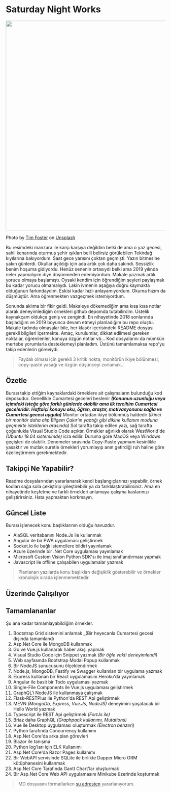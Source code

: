 # Saturday Night Works

<img src="tim-foster-387975-unsplash.jpg" width="1024" height="658">

Photo by [Tim Foster](https://unsplash.com/@timberfoster) on [Unsplash](https://unsplash.com/)

Bu resimdeki manzara ile karşı karşıya değildim belki de ama o yaz gecesi, sahil kenarında oturmuş şehir ışıkları belli belirsiz görülebilen Tekirdağ kıyılarına bakıyordum. Saat gece yarısını çoktan geçmişti. Yazın bitmesine yakın günlerdi. Okullar açıldığı için ada artık çok daha sakindi. Sessizlik benim hoşuma gidiyordu. Henüz senenin ortasıydı belki ama 2019 yılında neler yapmalıyım diye düşünmeden edemiyordum. Makale yazmak artık yorucu olmaya başlamıştı. Oysaki kendim için öğrendiğim şeyleri paylaşmak bu kadar yorucu olmamalıydı. Lakin ivmenin aşağıya doğru kaymakta olduğunun farkındaydım. Eskisi kadar hızlı anlayamıyordum. Okuma hızım da düşmüştür. Ama öğrenmekten vazgeçmek istemiyordum. 

Sonunda aklıma bir fikir geldi. Makaleye dökemediğim ama kısa kısa notlar alarak deneyimlediğim örnekleri github depomda tutabilirdim. Üstelik kaynakçam oldukça geniş ve zengindi. En nihayetinde 2018 sonlarında başladığım ve 2019 boyunca devam etmeyi planladığım bu repo oluştu. Makale tadında olmasalar bile, her klasör içerisindeki README dosyası gerekli bilgileri içermekte. Amaç, kurulumlar, dikkat edilmesi gereken noktalar, öğrenilenler, konuya özgün notlar vb... Kod dosyalarını da mümkün mertebe yorumlarla desteklemeyi planladım. Üstünü tamamlamaksa repo'yu takip edenlerin göreviydi.

>Faydalı olması için gerekli 3 kritik nokta; monitörün ikiye bölünmesi, copy-paste yasağı ve özgün düşünceyi zorlamak...

## Özetle

Burası takip ettiğim kaynaklardaki örneklere ait çalışmaların bulunduğu kod deposudur. Genellikle Cumartesi geceleri beslenir _**(Konunun uzunluğu veya içimdeki isteğe göre farklı günlerde olabilir ama ilk tercihim Cumartesi geceleridir. Haftaiçi konuyu oku, öğren, araştır, motivasyonunu sağla ve Cumartesi gecesi uygula)**_ Monitor ortadan ikiye bölünmüş haldedir _(İkinci bir monitör daha alıp Bilgem Çakır'ın yaptığı gibi dikine kullanım moduna geçmekte isteklerim arasında)_ Sol tarafta takip edilen yazı, sağ tarafta çoğunlukla Visual Studio Code açıktır. Örnekler ağırlıklı olarak WestWorld'de _(Ubuntu 18.04 sistemimde)_ icra edilir. Duruma göre MacOS veya Windows geçişleri de olabilir. Denemeler sırasında Copy-Paste yapmam kesinlikle yasaktır ve mutlak suretle örnekleri yorumlayıp anın getirdiği ruh haline göre özelleştirmem gerekmektedir.

## Takipçi Ne Yapabilir?

Readme dosyalarından yararlanarak kendi başlangıçlarınızı yapabilir, örnek kodları sağa sola çekiştirip iyileştirebilir ya da farklılaştırabilirsiniz. Ama en nihayetinde keşfetme ve farklı örnekleri anlamaya çalışma kaslarınızı geliştirirsiniz. Hata yapmaktan korkmayın.

## Güncel Liste

Burası işlenecek konu başlıklarının olduğu havuzdur.

- AlaSQL veritabanını Node.Js ile kullanmak
- Angular ile bir PWA uygulaması geliştirmek
- Socket.io ile bağlı istemcilere bildiri yayınlamak
- Azure üzerinde bir .Net Core uygulaması yayınlamak
- Microsoft Custom Vision Python SDK'sı ile imaj sınıflandırması yapmak
- Javascript ile offline çalışabilen uygulamalar yazmak

> Planlanan yazılarda konu başlıkları değişiklik gösterebilir ve örnekler kronolojik sırada işlenmemektedir.

## Üzerinde Çalışılıyor


## Tamamlananlar

Şu ana kadar tamamlayabildiğim örnekler.

01. Bootstrap Grid sistemini anlamak _(Bir heyecanla Cumartesi gecesi dışında tamamlandı
02. Asp.Net Core ile MongoDB kullanmak
03. Go ve Vue.js kullanarak haber akışı yapmak
04. Visual Studio Code için Snippet yazmak _(Bir öğle vakti deneyimlendi)_
05. Web sayfasında Bootstrap Modal Popup kullanmak
06. Bir NodeJS sunucusunu ölçeklendirmek
07. Node.js, MongoDB, Fastify ve Swagger kullanılan bir uygulama yazmak
08. Express kullanan bir React uygulamasını Heroku'da yayınlamak
09. Angular ile basit bir Todo uygulaması yazmak
10. Single-File Components ile Vue.js uygulaması geliştirmek
11. GraphQL'i NodeJS ile kullanmaya çalışmak
12. Flask-RESTPlus ile Python'da REST Api geliştirmek
13. MEVN _(MongoDb, Express, Vue.Js, NodeJS)_ deneyimini yaşatacak bir Hello World yazmak
14. Typescript ile REST Api geliştirmek _(FortJs ile)_
15. Briaz daha GraphQL _(Graphpack kullanımı, Mutations)_
16. Vue ile Desktop uygulaması oluşturmak _(Electron benzeri)_
17. Python tarafında Concurrency kullanımı
18. Asp.Net Core'da arka plan görevleri
19. Blazor ile tanışma
20. Python log'ları için ELK Kullanımı
21. Asp.Net Core'da Razor Pages kullanımı
22. Bir WebAPI servisinde SQLite ile birlikte Dapper Micro ORM kütüphanesini kullanmak
23. Asp.Net Core Tarafında Gantt Chart'lar oluşturmak
24. Bir Asp.Net Core Web API uygulamasını Minikube üzerinde koşturmak

> MD dosyasını formatlarken [şu adresten](https://github.com/adam-p/markdown-here/wiki/Markdown-Cheatsheet) yararlanıyorum.
